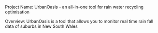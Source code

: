 Project Name: 
UrbanOasis - an all-in-one tool for rain water recycling optimisation 

Overview: 
UrbanOasis is a tool that allows you to monitor real time rain fall data of suburbs in New South Wales 
